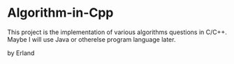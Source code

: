 # Algorithm-in-Cpp

 This project is the implementation of various algorithms questions in C/C++.
 Maybe I will use Java or otherelse program language later.
 
 by Erland
 
